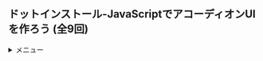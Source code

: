 ## ドットインストール-JavaScriptでアコーディオンUIを作ろう (全9回)
<details>
<summary>メニュー</summary>

1. アコーディオンUIを作ってみよう
2. detailsタグを使ってみよう
3. 説明リストでマークアップしてみよう
4. 先頭にQとAをつけよう
5. 右端に「+」マークをつけよう
6. クリックイベントを設定しよう
<!-- 7. アニメーションをつけよう -->

</details>

